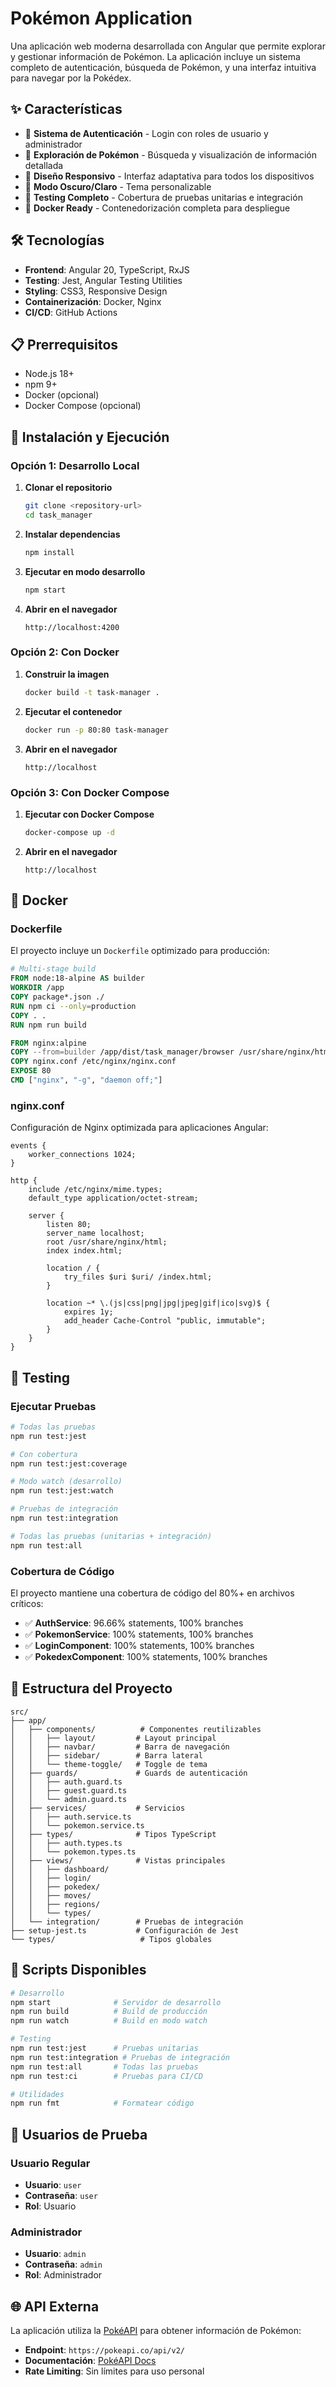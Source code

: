 # Pokémon Application

Una aplicación web moderna desarrollada con Angular que permite explorar y gestionar información de Pokémon. La aplicación incluye un sistema completo de autenticación, búsqueda de Pokémon, y una interfaz intuitiva para navegar por la Pokédex.

## ✨ Características

- 🔐 **Sistema de Autenticación** - Login con roles de usuario y administrador
- 🎯 **Exploración de Pokémon** - Búsqueda y visualización de información detallada
- 📱 **Diseño Responsivo** - Interfaz adaptativa para todos los dispositivos
- 🌙 **Modo Oscuro/Claro** - Tema personalizable
- 🧪 **Testing Completo** - Cobertura de pruebas unitarias e integración
- 🚀 **Docker Ready** - Contenedorización completa para despliegue

## 🛠️ Tecnologías

- **Frontend**: Angular 20, TypeScript, RxJS
- **Testing**: Jest, Angular Testing Utilities
- **Styling**: CSS3, Responsive Design
- **Containerización**: Docker, Nginx
- **CI/CD**: GitHub Actions

## 📋 Prerrequisitos

- Node.js 18+ 
- npm 9+
- Docker (opcional)
- Docker Compose (opcional)

## 🚀 Instalación y Ejecución

### Opción 1: Desarrollo Local

1. **Clonar el repositorio**
   ```bash
   git clone <repository-url>
   cd task_manager
   ```

2. **Instalar dependencias**
   ```bash
   npm install
   ```

3. **Ejecutar en modo desarrollo**
   ```bash
   npm start
   ```

4. **Abrir en el navegador**
   ```
   http://localhost:4200
   ```

### Opción 2: Con Docker

1. **Construir la imagen**
   ```bash
   docker build -t task-manager .
   ```

2. **Ejecutar el contenedor**
   ```bash
   docker run -p 80:80 task-manager
   ```

3. **Abrir en el navegador**
   ```
   http://localhost
   ```

### Opción 3: Con Docker Compose

1. **Ejecutar con Docker Compose**
   ```bash
   docker-compose up -d
   ```

2. **Abrir en el navegador**
   ```
   http://localhost
   ```

## 🐳 Docker

### Dockerfile

El proyecto incluye un `Dockerfile` optimizado para producción:

```dockerfile
# Multi-stage build
FROM node:18-alpine AS builder
WORKDIR /app
COPY package*.json ./
RUN npm ci --only=production
COPY . .
RUN npm run build

FROM nginx:alpine
COPY --from=builder /app/dist/task_manager/browser /usr/share/nginx/html
COPY nginx.conf /etc/nginx/nginx.conf
EXPOSE 80
CMD ["nginx", "-g", "daemon off;"]
```

### nginx.conf

Configuración de Nginx optimizada para aplicaciones Angular:

```nginx
events {
    worker_connections 1024;
}

http {
    include /etc/nginx/mime.types;
    default_type application/octet-stream;
    
    server {
        listen 80;
        server_name localhost;
        root /usr/share/nginx/html;
        index index.html;
        
        location / {
            try_files $uri $uri/ /index.html;
        }
        
        location ~* \.(js|css|png|jpg|jpeg|gif|ico|svg)$ {
            expires 1y;
            add_header Cache-Control "public, immutable";
        }
    }
}
```

## 🧪 Testing

### Ejecutar Pruebas

```bash
# Todas las pruebas
npm run test:jest

# Con cobertura
npm run test:jest:coverage

# Modo watch (desarrollo)
npm run test:jest:watch

# Pruebas de integración
npm run test:integration

# Todas las pruebas (unitarias + integración)
npm run test:all
```

### Cobertura de Código

El proyecto mantiene una cobertura de código del 80%+ en archivos críticos:

- ✅ **AuthService**: 96.66% statements, 100% branches
- ✅ **PokemonService**: 100% statements, 100% branches
- ✅ **LoginComponent**: 100% statements, 100% branches
- ✅ **PokedexComponent**: 100% statements, 100% branches

## 📁 Estructura del Proyecto

```
src/
├── app/
│   ├── components/          # Componentes reutilizables
│   │   ├── layout/         # Layout principal
│   │   ├── navbar/         # Barra de navegación
│   │   ├── sidebar/        # Barra lateral
│   │   └── theme-toggle/   # Toggle de tema
│   ├── guards/             # Guards de autenticación
│   │   ├── auth.guard.ts
│   │   ├── guest.guard.ts
│   │   └── admin.guard.ts
│   ├── services/           # Servicios
│   │   ├── auth.service.ts
│   │   └── pokemon.service.ts
│   ├── types/              # Tipos TypeScript
│   │   ├── auth.types.ts
│   │   └── pokemon.types.ts
│   ├── views/              # Vistas principales
│   │   ├── dashboard/
│   │   ├── login/
│   │   ├── pokedex/
│   │   ├── moves/
│   │   ├── regions/
│   │   └── types/
│   └── integration/        # Pruebas de integración
├── setup-jest.ts           # Configuración de Jest
└── types/                   # Tipos globales
```

## 🔧 Scripts Disponibles

```bash
# Desarrollo
npm start              # Servidor de desarrollo
npm run build          # Build de producción
npm run watch          # Build en modo watch

# Testing
npm run test:jest      # Pruebas unitarias
npm run test:integration # Pruebas de integración
npm run test:all       # Todas las pruebas
npm run test:ci        # Pruebas para CI/CD

# Utilidades
npm run fmt            # Formatear código
```

## 👥 Usuarios de Prueba

### Usuario Regular
- **Usuario**: `user`
- **Contraseña**: `user`
- **Rol**: Usuario

### Administrador
- **Usuario**: `admin`
- **Contraseña**: `admin`
- **Rol**: Administrador

## 🌐 API Externa

La aplicación utiliza la [PokéAPI](https://pokeapi.co/) para obtener información de Pokémon:

- **Endpoint**: `https://pokeapi.co/api/v2/`
- **Documentación**: [PokéAPI Docs](https://pokeapi.co/docs/v2)
- **Rate Limiting**: Sin límites para uso personal
